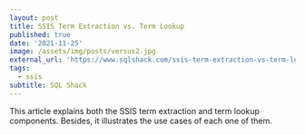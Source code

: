 ```yaml
---
layout: post
title: SSIS Term Extraction vs. Term Lookup
published: true
date: '2021-11-25'
image: /assets/img/posts/versus2.jpg
external_url: 'https://www.sqlshack.com/ssis-term-extraction-vs-term-lookup/'
tags:
  - ssis
subtitle: SQL Shack
---
```

This article explains both the SSIS term extraction and term lookup components. Besides, it illustrates the use cases of each one of them.
